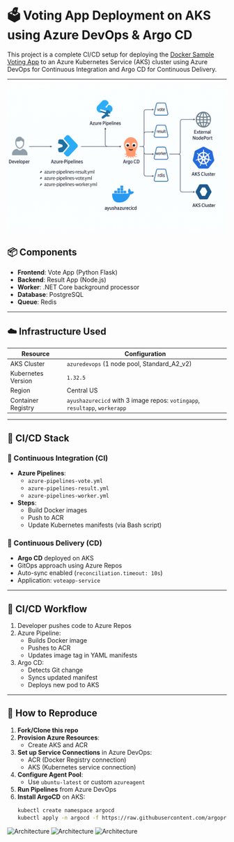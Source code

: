 # 🗳️ Voting App Deployment on AKS using Azure DevOps & Argo CD

This project is a complete CI/CD setup for deploying the [Docker Sample Voting App](https://github.com/dockersamples/example-voting-app) to an Azure Kubernetes Service (AKS) cluster using Azure DevOps for Continuous Integration and Argo CD for Continuous Delivery.

---
![Architecture](./Architecture.png)

## 📦 Components

- **Frontend**: Vote App (Python Flask)
- **Backend**: Result App (Node.js)
- **Worker**: .NET Core background processor
- **Database**: PostgreSQL
- **Queue**: Redis

---

## ☁️ Infrastructure Used

| Resource           | Configuration                             |
|--------------------|--------------------------------------------|
| AKS Cluster        | `azuredevops` (1 node pool, Standard_A2_v2) |
| Kubernetes Version | `1.32.5`                                    |
| Region             | Central US                                  |
| Container Registry | `ayushazurecicd` with 3 image repos: `votingapp`, `resultapp`, `workerapp` |

---

## 🔧 CI/CD Stack

### 🔹 Continuous Integration (CI)

- **Azure Pipelines**:
  - `azure-pipelines-vote.yml`
  - `azure-pipelines-result.yml`
  - `azure-pipelines-worker.yml`
- **Steps**:
  - Build Docker images
  - Push to ACR
  - Update Kubernetes manifests (via Bash script)

### 🔹 Continuous Delivery (CD)

- **Argo CD** deployed on AKS
- GitOps approach using Azure Repos
- Auto-sync enabled (`reconciliation.timeout: 10s`)
- Application: `voteapp-service`

---

## 🔄 CI/CD Workflow

1. Developer pushes code to Azure Repos
2. Azure Pipeline:
   - Builds Docker image
   - Pushes to ACR
   - Updates image tag in YAML manifests
3. Argo CD:
   - Detects Git change
   - Syncs updated manifest
   - Deploys new pod to AKS

---

## 📌 How to Reproduce

1. **Fork/Clone this repo**
2. **Provision Azure Resources**:
   - Create AKS and ACR
3. **Set up Service Connections** in Azure DevOps:
   - ACR (Docker Registry connection)
   - AKS (Kubernetes service connection)
4. **Configure Agent Pool**:
   - Use `ubuntu-latest` or custom `azureagent`
5. **Run Pipelines** from Azure DevOps
6. **Install ArgoCD** on AKS:
   ```bash
   kubectl create namespace argocd
   kubectl apply -n argocd -f https://raw.githubusercontent.com/argoproj/argo-cd/stable/manifests/install.yaml


![Architecture](./FullArchitecture.png)
![Architecture](./Appss1.png)
![Architecture](./Appss2.png)
